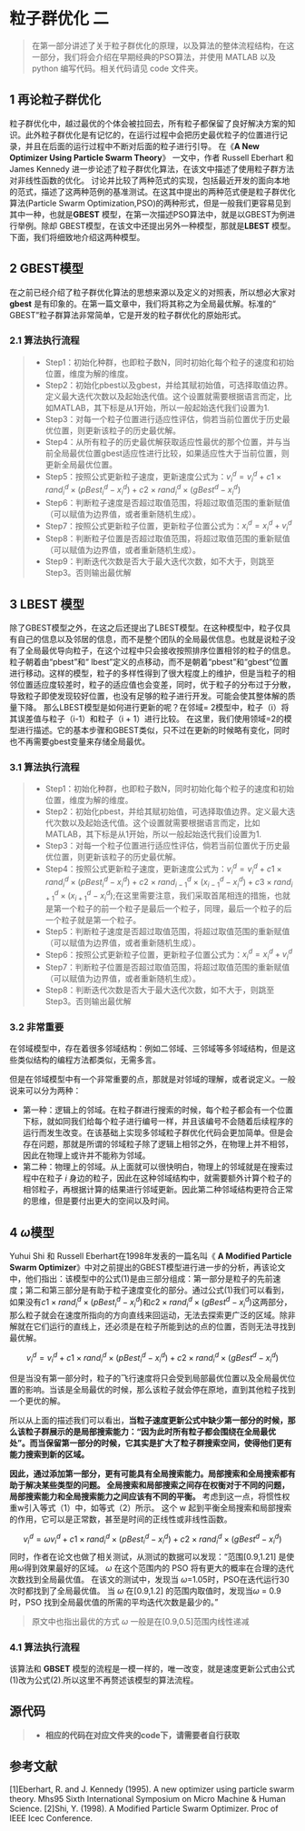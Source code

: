 # 粒子群优化 二

>在第一部分讲述了关于粒子群优化的原理，以及算法的整体流程结构，在这一部分，我们将会介绍在早期经典的PSO算法，并使用 MATLAB 以及 python 编写代码。相关代码请见 code 文件夹。

## 1 再论粒子群优化

粒子群优化中，越过最优的个体会被拉回去，所有粒子都保留了良好解决方案的知识。此外粒子群优化是有记忆的，在运行过程中会把历史最优粒子的位置进行记录，并且在后面的运行过程中不断对后面的粒子进行引导。
在《**A New Optimizer Using Particle Swarm Theory**》 一文中，作者 Russell Eberhart 和 James Kennedy 进一步论述了粒子群优化算法，在该文中描述了使用粒子群方法对非线性函数的优化。 讨论并比较了两种范式的实现，包括最近开发的面向本地的范式，描述了这两种范例的基准测试。在这其中提出的两种范式便是粒子群优化算法(Particle Swarm Optimization,PSO)的两种形式，但是一般我们更容易见到其中一种，也就是**GBEST** 模型，在第一次描述PSO算法中，就是以GBEST为例进行举例。除却 GBEST模型，在该文中还提出另外一种模型，那就是**LBEST** 模型。下面，我们将细致地介绍这两种模型。

## 2 GBEST模型

在之前已经介绍了粒子群优化算法的思想来源以及定义的对照表，所以想必大家对**gbest** 是有印象的。在第一篇文章中，我们将其称之为全局最优解。标准的“ GBEST”粒子群算法非常简单，它是开发的粒子群优化的原始形式。

### 2.1 算法执行流程

> - Step1：初始化种群，也即粒子数N，同时初始化每个粒子的速度和初始位置，维度为解的维度。
> - Step2：初始化pbest以及gbest，并给其赋初始值，可选择取值边界。定义最大迭代次数以及起始迭代值。这个设置就需要根据语言而定，比如MATLAB，其下标是从1开始，所以一般起始迭代我们设置为1.
> - Step3：对每一个粒子位置进行适应性评估，倘若当前位置优于历史最优位置，则更新该粒子的历史最优解。
> - Step4：从所有粒子的历史最优解获取适应性最优的那个位置，并与当前全局最优位置gbest适应性进行比较，如果适应性大于当前位置，则更新全局最优位置。
> - Step5：按照公式更新粒子速度，更新速度公式为：$v_i^d=v_i^d+c1\times rand_i^d\times (pBest_i^d-x_i^d)+c2\times rand_i^d\times (gBest^d-x_i^d)$
> - Step6：判断粒子速度是否超过取值范围，将超过取值范围的重新赋值（可以赋值为边界值，或者重新随机生成）。
> - Step7：按照公式更新粒子位置，更新粒子位置公式为：$x_i^d=x_i^d+v_i^d$
> - Step8：判断粒子位置是否超过取值范围，将超过取值范围的重新赋值（可以赋值为边界值，或者重新随机生成）。
> - Step9：判断迭代次数是否大于最大迭代次数，如不大于，则跳至Step3。否则输出最优解

## 3 LBEST 模型

除了GBEST模型之外，在这之后还提出了LBEST模型。在这种模型中，粒子仅具有自己的信息以及邻居的信息，而不是整个团队的全局最优信息。也就是说粒子没有了全局最优导向粒子，在这个过程中只会接收按照排序位置相邻的粒子的信息。粒子朝着由“pbest”和“ lbest”定义的点移动，而不是朝着“pbest”和“gbest”位置进行移动。这样的模型，粒子的多样性得到了很大程度上的维护，但是当粒子的相邻位置适应度较差时，粒子的适应值也会变差，同时，优于粒子的分布过于分散，导致粒子即使发现较好位置，也没有足够的粒子进行开发。可能会使其整体解的质量下降。
那么LBEST模型是如何进行更新的呢？在邻域= 2模型中，粒子（i）将其误差值与粒子（i-1）和粒子（i + 1）进行比较。
在这里，我们使用领域=2的模型进行描述。它的基本步骤和GBEST类似，只不过在更新的时候略有变化，同时也不再需要gbest变量来存储全局最优。

### 3.1 算法执行流程

> - Step1：初始化种群，也即粒子数N，同时初始化每个粒子的速度和初始位置，维度为解的维度。
> - Step2：初始化pbest，并给其赋初始值，可选择取值边界。定义最大迭代次数以及起始迭代值。这个设置就需要根据语言而定，比如MATLAB，其下标是从1开始，所以一般起始迭代我们设置为1.
> - Step3：对每一个粒子位置进行适应性评估，倘若当前位置优于历史最优位置，则更新该粒子的历史最优解。
> - Step4：按照公式更新粒子速度，更新速度公式为：$v_i^d=v_i^d+c1\times rand_i^d\times (pBest_i^d-x_i^d)+c2\times rand_{i-1}^d\times (x_{i-1}^d-x_i^d)+c3\times rand_{i+1}^d\times (x_{i+1}^d-x_i^d)$;在这里需要注意，我们采取首尾相连的措施，也就是第一个粒子的前一个粒子是最后一个粒子，同理，最后一个粒子的后一个粒子就是第一个粒子。
> - Step5：判断粒子速度是否超过取值范围，将超过取值范围的重新赋值（可以赋值为边界值，或者重新随机生成）。
> - Step6：按照公式更新粒子位置，更新粒子位置公式为：$x_i^d=x_i^d+v_i^d$
> - Step7：判断粒子位置是否超过取值范围，将超过取值范围的重新赋值（可以赋值为边界值，或者重新随机生成）。
> - Step8：判断迭代次数是否大于最大迭代次数，如不大于，则跳至Step3。否则输出最优解

### 3.2 非常重要

在邻域模型中，存在着很多邻域结构：例如二邻域、三邻域等多邻域结构，但是这些类似结构的编程方法都类似，无需多言。

但是在邻域模型中有一个非常重要的点，那就是对邻域的理解，或者说定义。一般说来可以分为两种：

- 第一种：逻辑上的邻域。在粒子群进行搜索的时候，每个粒子都会有一个位置下标，就如同我们给每个粒子进行编号一样，并且该编号不会随着后续程序的运行而发生改变。在该基础上实现多邻域粒子群优化代码会更加简单。但是会存在问题，那就是所谓的邻域粒子除了逻辑上相邻之外，在物理上并不相邻，因此在物理上或许并不能称为邻域。
- 第二种：物理上的邻域。从上面就可以很快明白，物理上的邻域就是在搜索过程中在粒子 $i$ 身边的粒子，因此在这种邻域结构中，就需要额外计算个粒子的相邻粒子，再根据计算的结果进行邻域更新。因此第二种邻域结构更符合正常的思维，但是要付出更大的空间以及时间。

## 4 $\omega$模型

Yuhui Shi 和 Russell Eberhart在1998年发表的一篇名叫《 **A Modified Particle Swarm Optimizer**》中对之前提出的GBEST模型进行进一步的分析，再该论文中，他们指出：该模型中的公式(1)是由三部分组成：第一部分是粒子的先前速度；第二和第三部分是有助于粒子速度变化的部分。通过公式(1)我们可以看到，如果没有$c1\times rand_i^d\times (pBest_i^d-x_i^d)$和$c2\times rand_i^d\times (gBest^d-x_i^d)$这两部分，那么粒子就会在速度所指向的方向直线来回运动，无法去探索更广泛的区域。除非解就在它们运行的直线上，还必须是在粒子所能到达的点的位置，否则无法寻找到最优解。

$$
v_i^d=v_i^d+c1\times rand_i^d\times (pBest_i^d-x_i^d)+c2\times rand_i^d\times (gBest^d-x_i^d) \tag{1}
$$

但是当没有第一部分时，粒子的飞行速度将只会受到局部最优位置以及全局最优位置的影响。当该是全局最优的时候，那么该粒子就会停在原地，直到其他粒子找到一个更优的解。

所以从上面的描述我们可以看出，**当粒子速度更新公式中缺少第一部分的时候，那么该粒子群展示的是局部搜索能力：“因为此时所有粒子都会围绕在全局最优处”。而当保留第一部分的时候，它其实是扩大了粒子群搜索空间，使得他们更有能力搜索到新的区域。**

**因此，通过添加第一部分，更有可能具有全局搜索能力。局部搜索和全局搜索都有助于解决某些类型的问题。 全局搜索和局部搜索之间存在权衡对于不同的问题，局部搜索能力和全局搜索能力之间应该有不同的平衡。** 考虑到这一点，将惯性权重w引入等式（1）中，如等式（2）所示。 这个 w 起到平衡全局搜索和局部搜索的作用，它可以是正常数，甚至是时间的正线性或非线性函数。

$$
v_i^d=\omega v_i^d+c1\times rand_i^d\times (pBest_i^d-x_i^d)+c2\times rand_i^d\times (gBest^d-x_i^d) \tag{2}
$$
同时，作者在论文也做了相关测试，从测试的数据可以发现：“范围[0.9,1.21] 是使用$\omega$得到效果最好的区域。 $\omega$ 在这个范围内的 PSO 将有更大的概率在合理的迭代次数找到全局最优值。 在该文的测试中，发现当 $\omega$=1.05时，PSO在迭代运行30次时都找到了全局最优值。 当 $\omega$ 在[0.9,1.2] 的范围内取值时，发现当$\omega$ = 0.9时，PSO 找到全局最优值的所需的平均迭代次数是最少的。”

>原文中也指出最优的方式 $\omega$ 一般是在[0.9,0.5]范围内线性递减

### 4.1 算法执行流程

该算法和 **GBSET** 模型的流程是一模一样的，唯一改变，就是速度更新公式由公式(1)改为公式(2).所以这里不再赘述该模型的算法流程。

## 源代码

> - **相应的代码在对应文件夹的code下，请需要者自行获取**

## 参考文献

[1]Eberhart, R. and J. Kennedy (1995). A new optimizer using particle swarm theory. Mhs95 Sixth International Symposium on Micro Machine & Human Science.
[2]Shi, Y. (1998). A Modified Particle Swarm Optimizer. Proc of IEEE Icec Conference.
